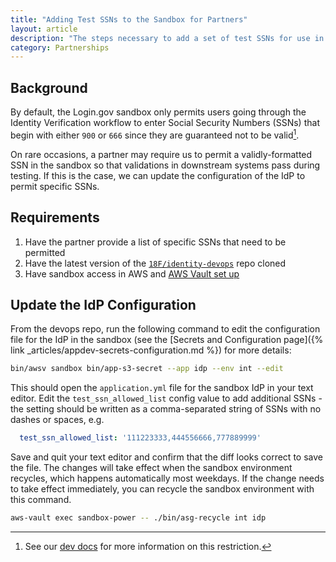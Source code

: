 ```yaml
---
title: "Adding Test SSNs to the Sandbox for Partners"
layout: article
description: "The steps necessary to add a set of test SSNs for use in the sandbox that don't meet the default format requirements."
category: Partnerships
---
```


## Background

By default, the Login.gov sandbox only permits users going through the Identity Verification workflow to enter Social Security Numbers (SSNs) that begin with either `900` or `666` since they are guaranteed not to be valid[^1].

On rare occasions, a partner may require us to permit a validly-formatted SSN in the sandbox so that validations in downstream systems pass during testing. If this is the case, we can update the configuration of the IdP to permit specific SSNs.

## Requirements

1. Have the partner provide a list of specific SSNs that need to be permitted
2. Have the latest version of the [`18F/identity-devops`](https://github.com/18F/identity-devops) repo cloned
2. Have sandbox access in AWS and [AWS Vault set up](https://github.com/18F/identity-devops/wiki/Setting-Up-AWS-Vault)

## Update the IdP Configuration

From the devops repo, run the following command to edit the configuration file for the IdP in the sandbox (see the [Secrets and Configuration page]({% link _articles/appdev-secrets-configuration.md %}) for more details:

```sh
bin/awsv sandbox bin/app-s3-secret --app idp --env int --edit
```

This should open the `application.yml` file for the sandbox IdP in your text editor. Edit the `test_ssn_allowed_list` config value to add additional SSNs - the setting should be written as a comma-separated string of SSNs with no dashes or spaces, e.g.

```yaml
  test_ssn_allowed_list: '111223333,444556666,777889999'
```

Save and quit your text editor and confirm that the diff looks correct to save the file. The changes will take effect when the sandbox environment recycles, which happens automatically most weekdays. If the change needs to take effect immediately, you can recycle the sandbox environment with this command.

```sh
aws-vault exec sandbox-power -- ./bin/asg-recycle int idp
```

[^1]: See our [dev docs](https://developers.login.gov/testing/#personal-information-verification) for more information on this restriction.

